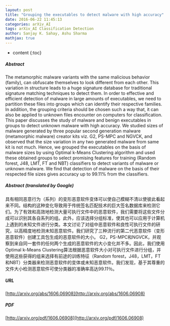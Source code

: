 ```yaml
---
layout: post
title: "Grouping the executables to detect malware with high accuracy"
date: 2016-06-22 11:45:13
categories: arXiv_AI
tags: arXiv_AI Classification Detection
author: Sanjay K. Sahay, Ashu Sharma
mathjax: true
---
```


* content
{:toc}

##### Abstract
The metamorphic malware variants with the same malicious behavior (family), can obfuscate themselves to look different from each other. This variation in structure leads to a huge signature database for traditional signature matching techniques to detect them. In order to effective and efficient detection of malware in large amounts of executables, we need to partition these files into groups which can identify their respective families. In addition, the grouping criteria should be chosen such a way that, it can also be applied to unknown files encounter on computers for classification. This paper discusses the study of malware and benign executables in groups to detect unknown malware with high accuracy. We studied sizes of malware generated by three popular second generation malware (metamorphic malware) creator kits viz. G2, PS-MPC and NGVCK, and observed that the size variation in any two generated malware from same kit is not much. Hence, we grouped the executables on the basis of malware sizes by using Optimal k-Means Clustering algorithm and used these obtained groups to select promising features for training (Random forest, J48, LMT, FT and NBT) classifiers to detect variants of malware or unknown malware. We find that detection of malware on the basis of their respected file sizes gives accuracy up to 99.11% from the classifiers.

##### Abstract (translated by Google)
具有相同恶意行为（系列）的变形恶意软件变体可以使自己模糊不清以使彼此看起来不同。结构的这种变化导致用于传统签名匹配技术的巨大签名数据库来检测它们。为了有效和高效地检测大量可执行文件中的恶意软件，我们需要将这些文件分成可以识别其各自系列的组。此外，应该选择分组标准，使其也可以应用于计算机上遇到的未知文件进行分类。本文讨论了对组中恶意软件和良性可执行文件的研究，以高精度地检测未知恶意软件。我们研究了三种流行的第二代恶意软件（变形恶意软件）创建工具包生成的恶意软件的大小。 G2，PS-MPC和NGVCK，并观察到来自同一套件的任何两个生成的恶意软件的大小变化并不多。因此，我们使用Optimal k-Means Clustering算法根据恶意软件大小对可执行文件进行分组，并使用这些获得的组来选择有前途的训练特征（Random forest，J48，LMT，FT和NBT）分类器来检测恶意软件的变体或未知恶意软件。我们发现，基于其尊重的文件大小检测恶意软件可使分类器的准确率高达99.11％。

##### URL
[http://arxiv.org/abs/1606.06908](http://arxiv.org/abs/1606.06908)

##### PDF
[http://arxiv.org/pdf/1606.06908](http://arxiv.org/pdf/1606.06908)

